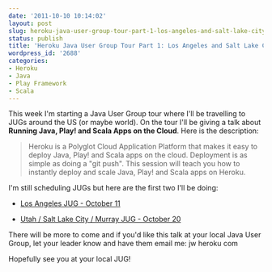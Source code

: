 ```yaml
---
date: '2011-10-10 10:14:02'
layout: post
slug: heroku-java-user-group-tour-part-1-los-angeles-and-salt-lake-city
status: publish
title: 'Heroku Java User Group Tour Part 1: Los Angeles and Salt Lake City'
wordpress_id: '2688'
categories:
- Heroku
- Java
- Play Framework
- Scala
---
```


This week I'm starting a Java User Group tour where I'll be travelling to JUGs around the US (or maybe world).  On the tour I'll be giving a talk about **Running Java, Play! and Scala Apps on the Cloud**.  Here is the description:


> Heroku is a Polyglot Cloud Application Platform that makes it easy to deploy Java, Play! and Scala apps on the cloud. Deployment is as simple as doing a "git push". This session will teach you how to instantly deploy and scale Java, Play! and Scala apps on Heroku.



I'm still scheduling JUGs but here are the first two I'll be doing:




  * [Los Angeles JUG - October 11](http://www.lajug.org/index.html)


  * [Utah / Salt Lake City / Murray JUG - October 20](http://www.ujug.org/)



There will be more to come and if you'd like this talk at your local Java User Group, let your leader know and have them email me: jw <at> heroku <dot> com

Hopefully see you at your local JUG!
